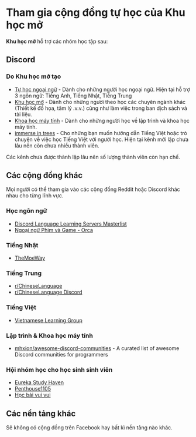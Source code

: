 # Tham gia cộng đồng tự học của Khu học mở

**Khu học mở** hỗ trợ các nhóm học tập sau:

## Discord

### Do Khu học mở tạo

- [Tự học ngoại ngữ](https://discord.gg/fbHbQSwzpD) - Dành cho những người học ngoại ngữ. Hiện tại hỗ trợ 3 ngôn ngữ: Tiếng Anh, Tiếng Nhật, Tiếng Trung
- [Khu học mở](https://discord.gg/ZyEn4TTyEM) - Dành cho những người theo học các chuyên ngành khác (Thiết kế đồ họa, tâm lý .v.v.) cũng như làm việc trong ban dịch sách và tài liệu.
- [Khoa học máy tính](https://discord.gg/x93EE354PB) - Dành cho những người học về lập trình và khoa học máy tính.
- [immerse in trees](https://discord.gg/jJjaCH3Bc2) - Cho những bạn muốn hướng dẫn Tiếng Việt hoặc trò chuyện về việc học Tiếng Việt với người học. Hiện tại kênh mới lập chưa lâu nên còn chưa nhiều thành viên.

Các kênh chưa được thành lập lâu nên số lượng thành viên còn hạn chế.

## Các cộng đồng khác
Mọi người có thể tham gia vào các cộng đồng Reddit hoặc Discord khác nhau cho từng lĩnh vực.

### Học ngôn ngữ
- [Discord Language Learning Servers Masterlist](https://old.reddit.com/r/languagelearning/comments/5m5426/discord_language_learning_servers_masterlist/)
- [Ngoại ngữ Phim và Game - Orca](https://discord.com/invite/aNmfEY6eZQ)

### Tiếng Nhật
- [TheMoeWay](http://learnjapanese.moe/join/)

### Tiếng Trung
- [r/ChineseLanguage](https://reddit.com/r/ChineseLanguage/)
- [r/ChineseLanguage Discord](https://discord.gg/XTMaMzt)

### Tiếng Việt
- [Vietnamese Learning Group](https://discord.com/invite/qdkn3Wqgaf)

### Lập trình & Khoa học máy tính
- [mhxion/awesome-discord-communities](https://github.com/mhxion/awesome-discord-communities) - A curated list of awesome Discord communities for programmers 

### Hội nhóm học cho học sinh sinh viên
- [Eureka Study Haven](https://discord.com/invite/eurekastudyhaven)
- [Penthouse1105](https://discord.com/invite/rvuATXvSzZ)
- [Học bài vui vui](https://discord.com/invite/YykSrnq)

## Các nền tảng khác

Sẽ không có cộng đồng trên Facebook hay bất kì nền tảng nào khác.
